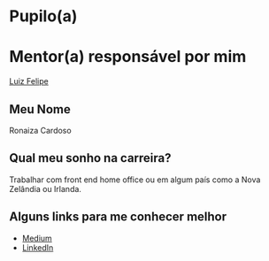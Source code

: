 # Pupilo(a)

# Mentor(a) responsável por mim

[Luiz Felipe](https://github.com/training-center/mentoria/blob/master/profiles/mentors/profiles/luiz_felipe_limeira.md)

## Meu Nome

Ronaiza Cardoso

## Qual meu sonho na carreira?

Trabalhar com front end home office ou em algum país como a Nova Zelândia ou Irlanda.

## Alguns links para me conhecer melhor

- [Medium](https://medium.com/@ronaizacard)
- [LinkedIn](https://www.linkedin.com/in/ronaiza-cardoso/)
